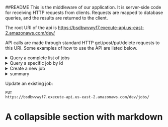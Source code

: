 ##README
This is the middleware of our application. It is server-side code for receiving HTTP requests from clients. Requests are mapped to database queries, and the results are returned to the client.

The root URI of the api is https://bsdbwvwyf7.execute-api.us-east-2.amazonaws.com/dev/

API calls are made through standard HTTP get/post/put/delete requests to this URI. Some examples of how to use the API are listed below.

<details>
  <summary>Query a complete list of jobs</summary>
    
    Method:     GET
    Resource:   jobs/
    Params:     None

    Ex: curl -X GET https://bsdbwvwyf7.execute-api.us-east-2.amazonaws.com/dev/jobs/

    Response:
    {
        "data": [
            {
                "job_id": 1,
                "customer_id": 1,
                "site_id": 1,
                "start_time": "2020-11-30T02:51:37.000Z",
                "end_time": "2020-11-30T04:51:37.000Z",
                "name": "Pool cleaning + deliver order",
                "description": "Clean the pool and deliver the chlorine that Joe ordered",
                "first_name": "joe",
                "last_name": "blow",
                "email": "joe.blow@gmail.com",
                "cell": "555 432-1987",
                "home": "555 843-4812",
                "address": "123 Smiley St.",
                "type": "Inground pool",
                "volume": 50000
            },
            {
                "job_id": 2,
                "customer_id": 24,
                "site_id": 2,
                "start_time": "2020-12-04T22:45:12.000Z",
                "end_time": "2020-12-05T00:45:12.000Z",
                "name": "Install SuperFlo VS Pump",
                "description": "Evan needs a new SuperFlo VS installed. \nPack 10ft of red wire, 1 inch conduit, and strain relief. \nAlso bring chlorine, as his pool has turned green.",
                "first_name": "Evan",
                "last_name": "Edmunds",
                "email": "eevanedmunds@yahoo.ca",
                "cell": "555 384-3825",
                "home": "555 136-1981",
                "address": "732 Sage Crescent",
                "type": "Inground pool",
                "volume": 65000
            }
        ],
        "message": "All jobs successfully retrieved."
    }


</details>
<details>
  <summary>Query a specific job by id</summary>

    Method:     GET
    Resource:   jobs/{id}
    Params:     None

    Ex: curl -X GET https://bsdbwvwyf7.execute-api.us-east-2.amazonaws.com/dev/jobs/2
</details>

<details>
    <summary>Create a new job</summary>

    Method:     POST 
    Resource:   jobs/
    Params:     
        - 


</details>

<details>
    <summary>summary</summary>


</details>


Update an existing job:

    PUT
    https://bsdbwvwyf7.execute-api.us-east-2.amazonaws.com/dev/jobs/

# A collapsible section with markdown

